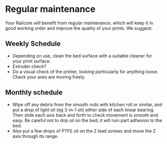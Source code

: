 # Regular maintenance

Your Railcore will benefit from regular maintenance, which will keep it in good working order and improve the quality of your prints. We suggest:

## Weekly Schedule

 * Depending on use, clean the bed surface with a suitable cleaner for your print surface.
 * Extruder check?
 * Do a visual check of the printer, looking particularly for anything loose. Check your axes are moving freely.

## Monthly schedule

 * Wipe off any debris from the smooth rods with kitchen roll or similar, and put a drop of light oil (eg 3-in-1 oil) either side of each linear bearing. Then slide each axis back and forth to check movement is smooth and easy. Be careful not to drip oil on the bed; it will ruin part adhesion to the bed.
 * Also put a few drops of PTFE oil on the Z lead screws and move the Z axis through its range.
